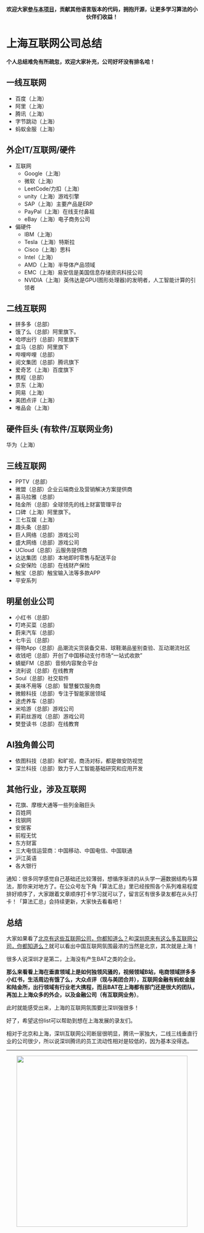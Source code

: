 <p align="center">
  <a href="https://mp.weixin.qq.com/s/RsdcQ9umo09R6cfnwXZlrQ"><img src="https://img.shields.io/badge/PDF下载-代码随想录-blueviolet" alt=""></a>
  <a href="https://mp.weixin.qq.com/s/b66DFkOp8OOxdZC_xLZxfw"><img src="https://img.shields.io/badge/刷题-微信群-green" alt=""></a>
  <a href="https://space.bilibili.com/525438321"><img src="https://img.shields.io/badge/B站-代码随想录-orange" alt=""></a>
  <a href="https://mp.weixin.qq.com/s/QVF6upVMSbgvZy8lHZS3CQ"><img src="https://img.shields.io/badge/知识星球-代码随想录-blue" alt=""></a>
</p>
<p align="center"><strong>欢迎大家<a href="https://mp.weixin.qq.com/s/tqCxrMEU-ajQumL1i8im9A">参与本项目</a>，贡献其他语言版本的代码，拥抱开源，让更多学习算法的小伙伴们收益！</strong></p>


# 上海互联网公司总结

**个人总结难免有所疏忽，欢迎大家补充，公司好坏没有排名哈！**

## 一线互联网

* 百度（上海）
* 阿里（上海）
* 腾讯（上海）
* 字节跳动（上海）
* 蚂蚁金服（上海）

## 外企IT/互联网/硬件

* 互联网
    * Google（上海）
    * 微软（上海）
    * LeetCode/力扣（上海）
    * unity（上海）游戏引擎
    * SAP（上海）主要产品是ERP
    * PayPal（上海）在线支付鼻祖
    * eBay（上海）电子商务公司
* 偏硬件
    * IBM（上海）
    * Tesla（上海）特斯拉
    * Cisco（上海）思科
    * Intel（上海）
    * AMD（上海）半导体产品领域
    * EMC（上海）易安信是美国信息存储资讯科技公司
    * NVIDIA（上海）英伟达是GPU(图形处理器)的发明者，人工智能计算的引领者

## 二线互联网

* 拼多多（总部）
* 饿了么（总部）阿里旗下。
* 哈啰出行（总部）阿里旗下
* 盒马（总部）阿里旗下
* 哔哩哔哩（总部）
* 阅文集团（总部）腾讯旗下
* 爱奇艺（上海）百度旗下
* 携程（总部）
* 京东（上海）
* 网易（上海）
* 美团点评（上海）
* 唯品会（上海）

## 硬件巨头 (有软件/互联网业务)

华为（上海）

## 三线互联网

* PPTV（总部）
* 微盟（总部）企业云端商业及营销解决方案提供商
* 喜马拉雅（总部）
* 陆金所（总部）全球领先的线上财富管理平台
* 口碑（上海）阿里旗下。
* 三七互娱（上海）
* 趣头条（总部）
* 巨人网络（总部）游戏公司
* 盛大网络（总部）游戏公司
* UCloud（总部）云服务提供商
* 达达集团（总部）本地即时零售与配送平台
* 众安保险（总部）在线财产保险
* 触宝（总部）触宝输入法等多款APP
* 平安系列

## 明星创业公司

* 小红书（总部）
* 叮咚买菜（总部）
* 蔚来汽车（总部）
* 七牛云（总部）
* 得物App（总部）品潮流尖货装备交易、球鞋潮品鉴别查验、互动潮流社区
* 收钱吧（总部）开创了中国移动支付市场“一站式收款”
* 蜻蜓FM（总部）音频内容聚合平台
* 流利说（总部）在线教育
* Soul（总部）社交软件
* 美味不用等（总部）智慧餐饮服务商
* 微鲸科技（总部）专注于智能家居领域
* 途虎养车（总部）
* 米哈游（总部）游戏公司
* 莉莉丝游戏（总部）游戏公司
* 樊登读书（总部）在线教育

## AI独角兽公司

* 依图科技（总部）和旷视，商汤对标，都是做安防视觉
* 深兰科技（总部）致力于人工智能基础研究和应用开发

## 其他行业，涉及互联网
* 花旗、摩根大通等一些列金融巨头
* 百姓网
* 找钢网
* 安居客
* 前程无忧
* 东方财富
* 三大电信运营商：中国移动、中国电信、中国联通
* 沪江英语
* 各大银行

通知：很多同学感觉自己基础还比较薄弱，想循序渐进的从头学一遍数据结构与算法，那你来对地方了。在公众号左下角「算法汇总」里已经按照各个系列难易程度排好顺序了，大家跟着文章顺序打卡学习就可以了，留言区有很多录友都在从头打卡！「算法汇总」会持续更新，大家快去看看吧！

## 总结

大家如果看了[北京有这些互联网公司，你都知道么？](https://programmercarl.com/前序/北京互联网公司总结.html)和[深圳原来有这么多互联网公司，你都知道么？](https://programmercarl.com/前序/深圳互联网公司总结.html)就可以看出中国互联网氛围最浓的当然是北京，其次就是上海！

很多人说深圳才是第二，上海没有产生BAT之类的企业。

**那么来看看上海在垂直领域上是如何独领风骚的，视频领域B站，电商领域拼多多小红书，生活周边有饿了么，大众点评（现与美团合并），互联网金融有蚂蚁金服和陆金所，出行领域有行业老大携程，而且BAT在上海都有部门还是很大的团队，再加上上海众多的外企，以及金融公司（有互联网业务）**。

此时就能感受出来，上海的互联网氛围要比深圳强很多！

好了，希望这份list可以帮助到想在上海发展的录友们。

相对于北京和上海，深圳互联网公司断层很明显，腾讯一家独大，二线三线垂直行业的公司很少，所以说深圳腾讯的员工流动性相对是较低的，因为基本没得选。






-----------------------
<div align="center"><img src=https://code-thinking.cdn.bcebos.com/pics/01二维码.jpg width=450> </img></div>
